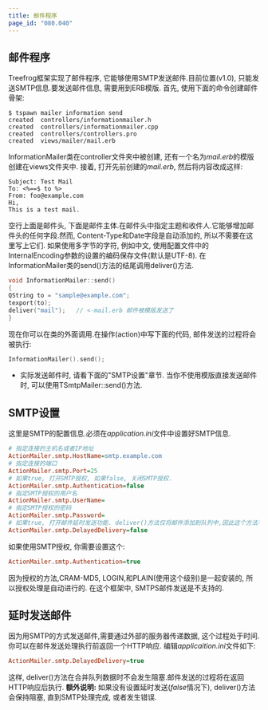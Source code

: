 ```yaml
---
title: 邮件程序
page_id: "080.040"
---
```

## 邮件程序
Treefrog框架实现了邮件程序, 它能够使用SMTP发送邮件.目前位置(v1.0), 只能发送SMTP信息.要发送邮件信息, 需要用到ERB模版.
首先, 使用下面的命令创建邮件骨架:
```
$ tspawn mailer information send
created  controllers/informationmailer.h
created  controllers/informationmailer.cpp
created  controllers/controllers.pro
created  views/mailer/mail.erb
```
InformationMailer类在controller文件夹中被创建, 还有一个名为*mail.erb*的模版创建在views文件夹中.
接着, 打开先前创建的*mail.erb*, 然后将内容改成这样:
```
Subject: Test Mail
To: <%==$ to %>
From: foo@example.com
Hi,
This is a test mail.
```
空行上面是邮件头, 下面是邮件主体.在邮件头中指定主题和收件人.它能够增加邮件头的任何字段.然而, Content-Type和Date字段是自动添加的, 所以不需要在这里写上它们.
如果使用多字节的字符, 例如中文, 使用配置文件中的InternalEncoding参数的设置的编码保存文件(默认是UTF-8).
在InformationMailer类的send()方法的结尾调用deliver()方法.
```c++
void InformationMailer::send()
{
QString to = "sample@example.com";
texport(to);
deliver("mail");   // <-mail.erb 邮件被模版发送了
}
```
现在你可以在类的外面调用.在操作(action)中写下面的代码, 邮件发送的过程将会被执行:
```c++
InformationMailer().send();
```
- 实际发送邮件时, 请看下面的"SMTP设置"章节.
当你不使用模版直接发送邮件时, 可以使用TSmtpMailer::send()方法.
## SMTP设置
这里是SMTP的配置信息.必须在*application.ini*文件中设置好SMTP信息.
```ini
# 指定连接的主机名或者IP地址
ActionMailer.smtp.HostName=smtp.example.com
# 指定连接的端口
ActionMailer.smtp.Port=25
# 如果true, 打开SMTP授权, 如果false, 关闭SMTP授权.
ActionMailer.smtp.Authentication=false
# 指定SMTP授权的用户名
ActionMailer.smtp.UserName=
# 指定SMTP授权的密码
ActionMailer.smtp.Password=
# 如果true, 打开邮件延时发送功能. deliver()方法仅将邮件添加到队列中,因此这个方法不会阻塞.
ActionMailer.smtp.DelayedDelivery=false
```
如果使用SMTP授权, 你需要设置这个:
```ini
ActionMailer.smtp.Authentication=true
```
因为授权的方法,CRAM-MD5, LOGIN,和PLAIN(使用这个级别)是一起安装的, 所以授权处理是自动进行的.
在这个框架中, SMTPS邮件发送是不支持的.
## 延时发送邮件
因为用SMTP的方式发送邮件,需要通过外部的服务器传递数据, 这个过程处于时间.你可以在邮件发送处理执行前返回一个HTTP响应.
编辑*applicaition.ini*文件如下:
```ini
ActionMailer.smtp.DelayedDelivery=true
```
这样, deliver()方法在合并队列数据时不会发生阻塞.邮件发送的过程将在返回HTTP响应后执行.
**额外说明:**
如果没有设置延时发送(*false*情况下), deliver()方法会保持阻塞, 直到SMTP处理完成, 或者发生错误.